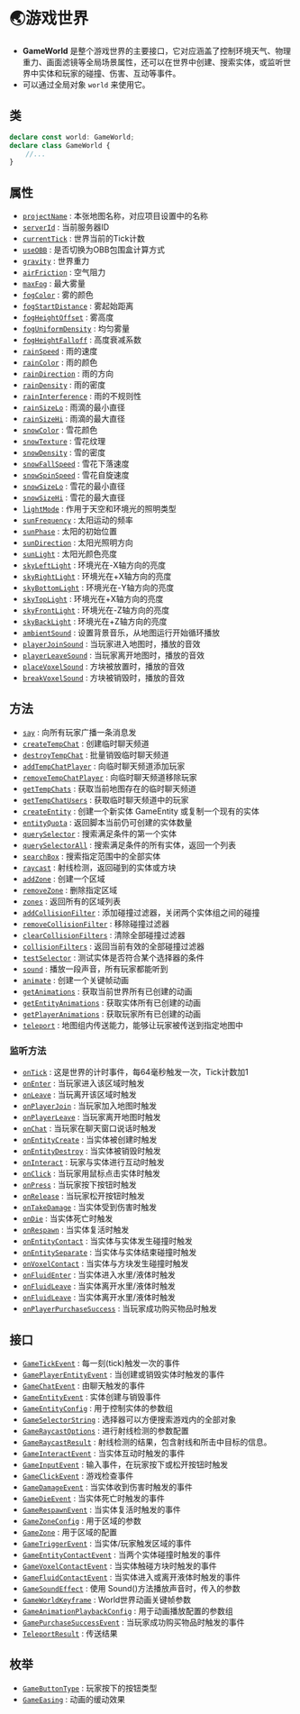 # 🌏游戏世界

- **GameWorld** 是整个游戏世界的主要接口，它对应涵盖了控制环境天气、物理重力、画面滤镜等全局场景属性，还可以在世界中创建、搜索实体，或监听世界中实体和玩家的碰撞、伤害、互动等事件。
- 可以通过全局对象 `world` 来使用它。

## 类

```typescript
declare const world: GameWorld;
declare class GameWorld {
    //...
}
```

## 属性
- [`projectName`](./mapInfo#projectName) : 本张地图名称，对应项目设置中的名称
- [`serverId`](./mapInfo#serverId) : 当前服务器ID
- [`currentTick`](./mapInfo#currentTick) : 世界当前的Tick计数
- [`useOBB`](./mapInfo#useOBB) : 是否切换为OBB包围盒计算方式
- [`gravity`](./physics#gravity) : 世界重力
- [`airFriction`](./physics#airFriction) : 空气阻力
- [`maxFog`](./weather/fog#maxFog ) : 最大雾量
- [`fogColor`](./weather/fog#fogColor) : 雾的颜色
- [`fogStartDistance`](./weather/fog#fogStartDistance) : 雾起始距离
- [`fogHeightOffset`](./weather/fog#fogHeightOffset) : 雾高度
- [`fogUniformDensity`](./weather/fog#fogUniformDensity) : 均匀雾量
- [`fogHeightFalloff`](./weather/fog#fogHeightFalloff) : 高度衰减系数
- [`rainSpeed`](./weather/rain#rainSpeed) : 雨的速度
- [`rainColor`](./weather/rain#rainColor) : 雨的颜色
- [`rainDirection`](./weather/rain#rainDirection) : 雨的方向
- [`rainDensity`](./weather/rain#rainDensity) : 雨的密度
- [`rainInterference`](./weather/rain#rainInterference) : 雨的不规则性
- [`rainSizeLo`](./weather/rain#rainSizeLo) : 雨滴的最小直径
- [`rainSizeHi`](./weather/rain#rainSizeHi) : 雨滴的最大直径
- [`snowColor`](./weather/snow#snowColor) : 雪花颜色
- [`snowTexture`](./weather/snow#snowTexture) : 雪花纹理
- [`snowDensity`](./weather/snow#snowDensity) : 雪的密度
- [`snowFallSpeed`](./weather/snow#snowFallSpeed) : 雪花下落速度
- [`snowSpinSpeed`](./weather/snow#snowSpinSpeed) : 雪花自旋速度
- [`snowSizeLo`](./weather/snow#snowSizeLo) : 雪花的最小直径
- [`snowSizeHi`](./weather/snow#snowSizeHi) : 雪花的最大直径
- [`lightMode`](./weather/illumination#lightMode) : 作用于天空和环境光的照明类型
- [`sunFrequency`](./weather/illumination#sunFrequency) : 太阳运动的频率
- [`sunPhase`](./weather/illumination#sunPhase) : 太阳的初始位置
- [`sunDirection`](./weather/illumination#sunDirection) : 太阳光照明方向
- [`sunLight`](./weather/illumination#sunLight) : 太阳光颜色亮度
- [`skyLeftLight`](./weather/illumination#skyLeftLight) : 环境光在-X轴方向的亮度
- [`skyRightLight`](./weather/illumination#skyRightLight) : 环境光在+X轴方向的亮度
- [`skyBottomLight`](./weather/illumination#skyBottomLight) : 环境光在-Y轴方向的亮度
- [`skyTopLight`](./weather/illumination#skyTopLight) : 环境光在+X轴方向的亮度
- [`skyFrontLight`](./weather/illumination#skyFrontLight) : 环境光在-Z轴方向的亮度
- [`skyBackLight`](./weather/illumination#skyBackLight) : 环境光在+Z轴方向的亮度
- [`ambientSound`](./music#ambientSound) : 设置背景音乐，从地图运行开始循环播放
- [`playerJoinSound`](./music#playerJoinSound) : 当玩家进入地图时，播放的音效
- [`playerLeaveSound`](./music#playerLeaveSound) : 当玩家离开地图时，播放的音效
- [`placeVoxelSound`](./music#placeVoxelSound) : 方块被放置时，播放的音效
- [`breakVoxelSound`](./music#breakVoxelSound) : 方块被销毁时，播放的音效

## 方法
- [`say`](./chat/resident#say) : 向所有玩家广播一条消息发
- [`createTempChat`](./chat/temporary#createTempChat) : 创建临时聊天频道
- [`destroyTempChat`](./chat/temporary#destroyTempChat) : 批量销毁临时聊天频道
- [`addTempChatPlayer`](./chat/temporary#addTempChatPlayer) : 向临时聊天频道添加玩家
- [`removeTempChatPlayer`](./chat/temporary#removeTempChatPlayer) : 向临时聊天频道移除玩家
- [`getTempChats`](./chat/temporary#getTempChats) : 获取当前地图存在的临时聊天频道
- [`getTempChatUsers`](./chat/temporary#getTempChatUsers) : 获取临时聊天频道中的玩家
- [`createEntity`](./entityCD#createEntity) : 创建一个新实体 GameEntity 或复制一个现有的实体
- [`entityQuota`](./entityCD#entityQuota) : 返回脚本当前仍可创建的实体数量
- [`querySelector`](./querySelectorEntity#querySelector) : 搜索满足条件的第一个实体
- [`querySelectorAll`](./querySelectorEntity#querySelectorAll) : 搜索满足条件的所有实体，返回一个列表
- [`searchBox`](./querySelectorEntity#searchBox) : 搜索指定范围中的全部实体
- [`raycast`](./querySelectorEntity#raycast) : 射线检测，返回碰到的实体或方块
- [`addZone`](./mapZone#addZone) : 创建一个区域
- [`removeZone`](./mapZone#removeZone) : 删除指定区域
- [`zones`](./mapZone#zones) : 返回所有的区域列表
- [`addCollisionFilter`](./physics#addCollisionFilter) : 添加碰撞过滤器，关闭两个实体组之间的碰撞
- [`removeCollisionFilter`](./physics#removeCollisionFilter) : 移除碰撞过滤器
- [`clearCollisionFilters`](./physics#clearCollisionFilters) : 清除全部碰撞过滤器
- [`collisionFilters`](./physics#collisionFilters) : 返回当前有效的全部碰撞过滤器
- [`testSelector`](./physics#testSelector) : 测试实体是否符合某个选择器的条件
- [`sound`](./music#sound) : 播放一段声音，所有玩家都能听到
- [`animate`](./animate#animate) : 创建一个关键帧动画
- [`getAnimations`](./animate#getAnimations) : 获取当前世界所有已创建的动画
- [`getEntityAnimations`](./animate#getEntityAnimations) : 获取实体所有已创建的动画
- [`getPlayerAnimations`](./animate#getPlayerAnimations) : 获取玩家所有已创建的动画
- [`teleport`](./teleport#teleport) : 地图组内传送能力，能够让玩家被传送到指定地图中

### 监听方法
- [`onTick`](./mapInfo#onTick) : 这是世界的计时事件，每64毫秒触发一次，Tick计数加1
- [`onEnter`](./mapZone#GameZone) : 当玩家进入该区域时触发
- [`onLeave`](./mapZone#GameZone) : 当玩离开该区域时触发
- [`onPlayerJoin`](./playerJL#onPlayerJoin) : 当玩家加入地图时触发
- [`onPlayerLeave`](./playerJL#onPlayerLeave) : 当玩家离开地图时触发
- [`onChat`](./chat/resident#onChat) : 当玩家在聊天窗口说话时触发
- [`onEntityCreate`](./entityCD#onEntityCreate) : 当实体被创建时触发
- [`onEntityDestroy`](./entityCD#onEntityDestroy) : 当实体被销毁时触发
- [`onInteract`](./input#onInteract) : 玩家与实体进行互动时触发
- [`onClick`](./input#onClick) : 当玩家用鼠标点击实体时触发
- [`onPress`](./input#onPress) : 当玩家按下按钮时触发
- [`onRelease`](./input#onRelease) : 当玩家松开按钮时触发
- [`onTakeDamage`](./fight#onTakeDamage) : 当实体受到伤害时触发
- [`onDie`](./fight#onDie) : 当实体死亡时触发
- [`onRespawn`](./fight#onRespawn) : 当实体复活时触发
- [`onEntityContact`](./input#onEntityContact) : 当实体与实体发生碰撞时触发
- [`onEntitySeparate`](./input#onEntitySeparate) : 当实体与实体结束碰撞时触发
- [`onVoxelContact`](./input#onVoxelContact) : 当实体与方块发生碰撞时触发
- [`onFluidEnter`](./input#airFriction) : 当实体进入水里/液体时触发
- [`onFluidLeave`](./input#airFriction) : 当实体离开水里/液体时触发
- [`onFluidLeave`](./input#airFriction) : 当实体离开水里/液体时触发
- [`onPlayerPurchaseSuccess`](./shopping#onPlayerPurchaseSuccess) : 当玩家成功购买物品时触发

## 接口
- [`GameTickEvent`](./mapInfo#GameTickEvent) : 每一刻(tick)触发一次的事件
- [`GamePlayerEntityEvent`](./playerJL#GamePlayerEntityEvent) : 当创建或销毁实体时触发的事件
- [`GameChatEvent`](./chat/resident#GameChatEvent) : 由聊天触发的事件
- [`GameEntityEvent`](./entityCD#GameEntityEvent) : 实体创建与销毁事件
- [`GameEntityConfig`](./entityCD#GameEntityConfig) : 用于控制实体的参数组
- [`GameSelectorString`](./querySelectorEntity#GameSelectorString) : 选择器可以方便搜索游戏内的全部对象
- [`GameRaycastOptions`](./querySelectorEntity#GameRaycastOptions) : 进行射线检测的参数配置
- [`GameRaycastResult`](./querySelectorEntity#GameRaycastResult) : 射线检测的结果，包含射线和所击中目标的信息。
- [`GameInteractEvent`](./input#GameInteractEvent) : 当实体互动时触发的事件
- [`GameInputEvent`](./input#GameInputEvent) : 输入事件，在玩家按下或松开按钮时触发
- [`GameClickEvent`](./input#GameClickEvent) : 游戏检查事件
- [`GameDamageEvent`](./fight#GameDamageEvent) : 当实体收到伤害时触发的事件
- [`GameDieEvent`](./fight#GameDieEvent) : 当实体死亡时触发的事件
- [`GameRespawnEvent`](./fight#GameRespawnEvent) : 当实体复活时触发的事件
- [`GameZoneConfig`](./mapZone#GameZoneConfig) : 用于区域的参数
- [`GameZone`](./mapZone#GameZone) : 用于区域的配置
- [`GameTriggerEvent`](./mapZone#GameTriggerEvent) : 当实体/玩家触发区域的事件
- [`GameEntityContactEvent`](./input#GameEntityContactEvent) : 当两个实体碰撞时触发的事件
- [`GameVoxelContactEvent`](./input#GameVoxelContactEvent) : 当实体触碰方块时触发的事件
- [`GameFluidContactEvent`](./input#GameFluidContactEvent) : 当实体进入或离开液体时触发的事件
- [`GameSoundEffect`](./music#GameSoundEffect) : 使用 Sound()方法播放声音时，传入的参数
- [`GameWorldKeyframe`](./animate#GameWorldKeyframe) : World世界动画关键帧参数
- [`GameAnimationPlaybackConfig`](./animate#GameAnimationPlaybackConfig) : 用于动画播放配置的参数组
- [`GamePurchaseSuccessEvent`](./shopping#GamePurchaseSuccessEvent) : 当玩家成功购买物品时触发的事件
- [`TeleportResult`](./teleport#TeleportResult) : 传送结果

## 枚举
- [`GameButtonType`](./input#GameButtonType) : 玩家按下的按钮类型
- [`GameEasing`](./animate#GameEasing) : 动画的缓动效果